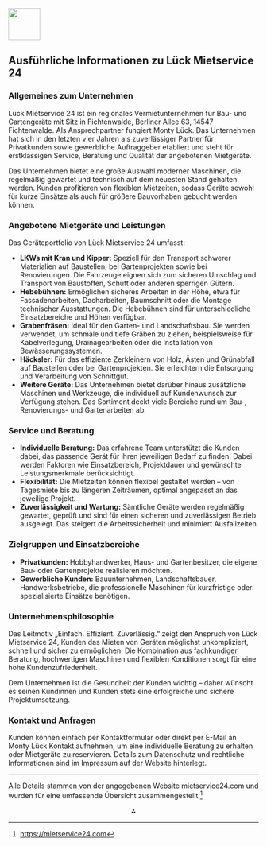 <img src="https://r2cdn.perplexity.ai/pplx-full-logo-primary-dark%402x.png" style="height:64px;margin-right:32px"/>

## Ausführliche Informationen zu Lück Mietservice 24

### Allgemeines zum Unternehmen

Lück Mietservice 24 ist ein regionales Vermietunternehmen für Bau- und Gartengeräte mit Sitz in Fichtenwalde, Berliner Allee 63, 14547 Fichtenwalde. Als Ansprechpartner fungiert Monty Lück. Das Unternehmen hat sich in den letzten vier Jahren als zuverlässiger Partner für Privatkunden sowie gewerbliche Auftraggeber etabliert und steht für erstklassigen Service, Beratung und Qualität der angebotenen Mietgeräte.

Das Unternehmen bietet eine große Auswahl moderner Maschinen, die regelmäßig gewartet und technisch auf dem neuesten Stand gehalten werden. Kunden profitieren von flexiblen Mietzeiten, sodass Geräte sowohl für kurze Einsätze als auch für größere Bauvorhaben gebucht werden können.

### Angebotene Mietgeräte und Leistungen

Das Geräteportfolio von Lück Mietservice 24 umfasst:

- **LKWs mit Kran und Kipper:** Speziell für den Transport schwerer Materialien auf Baustellen, bei Gartenprojekten sowie bei Renovierungen. Die Fahrzeuge eignen sich zum sicheren Umschlag und Transport von Baustoffen, Schutt oder anderen sperrigen Gütern.
- **Hebebühnen:** Ermöglichen sicheres Arbeiten in der Höhe, etwa für Fassadenarbeiten, Dacharbeiten, Baumschnitt oder die Montage technischer Ausstattungen. Die Hebebühnen sind für unterschiedliche Einsatzbereiche und Höhen verfügbar.
- **Grabenfräsen:** Ideal für den Garten- und Landschaftsbau. Sie werden verwendet, um schmale und tiefe Gräben zu ziehen, beispielsweise für Kabelverlegung, Drainagearbeiten oder die Installation von Bewässerungssystemen.
- **Häcksler:** Für das effiziente Zerkleinern von Holz, Ästen und Grünabfall auf Baustellen oder bei Gartenprojekten. Sie erleichtern die Entsorgung und Verarbeitung von Schnittgut.
- **Weitere Geräte:** Das Unternehmen bietet darüber hinaus zusätzliche Maschinen und Werkzeuge, die individuell auf Kundenwunsch zur Verfügung stehen. Das Sortiment deckt viele Bereiche rund um Bau-, Renovierungs- und Gartenarbeiten ab.


### Service und Beratung

- **Individuelle Beratung:** Das erfahrene Team unterstützt die Kunden dabei, das passende Gerät für ihren jeweiligen Bedarf zu finden. Dabei werden Faktoren wie Einsatzbereich, Projektdauer und gewünschte Leistungsmerkmale berücksichtigt.
- **Flexibilität:** Die Mietzeiten können flexibel gestaltet werden – von Tagesmiete bis zu längeren Zeiträumen, optimal angepasst an das jeweilige Projekt.
- **Zuverlässigkeit und Wartung:** Sämtliche Geräte werden regelmäßig gewartet, geprüft und sind für einen sicheren und zuverlässigen Betrieb ausgelegt. Das steigert die Arbeitssicherheit und minimiert Ausfallzeiten.


### Zielgruppen und Einsatzbereiche

- **Privatkunden:** Hobbyhandwerker, Haus- und Gartenbesitzer, die eigene Bau- oder Gartenprojekte realisieren möchten.
- **Gewerbliche Kunden:** Bauunternehmen, Landschaftsbauer, Handwerksbetriebe, die professionelle Maschinen für kurzfristige oder spezialisierte Einsätze benötigen.


### Unternehmensphilosophie

Das Leitmotiv „Einfach. Effizient. Zuverlässig.“ zeigt den Anspruch von Lück Mietservice 24, Kunden das Mieten von Geräten möglichst unkompliziert, schnell und sicher zu ermöglichen. Die Kombination aus fachkundiger Beratung, hochwertigen Maschinen und flexiblen Konditionen sorgt für eine hohe Kundenzufriedenheit.

Dem Unternehmen ist die Gesundheit der Kunden wichtig – daher wünscht es seinen Kundinnen und Kunden stets eine erfolgreiche und sichere Projektumsetzung.

### Kontakt und Anfragen

Kunden können einfach per Kontaktformular oder direkt per E-Mail an Monty Lück Kontakt aufnehmen, um eine individuelle Beratung zu erhalten oder Mietgeräte zu reservieren. Details zum Datenschutz und rechtliche Informationen sind im Impressum auf der Website hinterlegt.

***

Alle Details stammen von der angegebenen Website mietservice24.com und wurden für eine umfassende Übersicht zusammengestellt.[^1]

<div style="text-align: center">⁂</div>

[^1]: https://mietservice24.com

